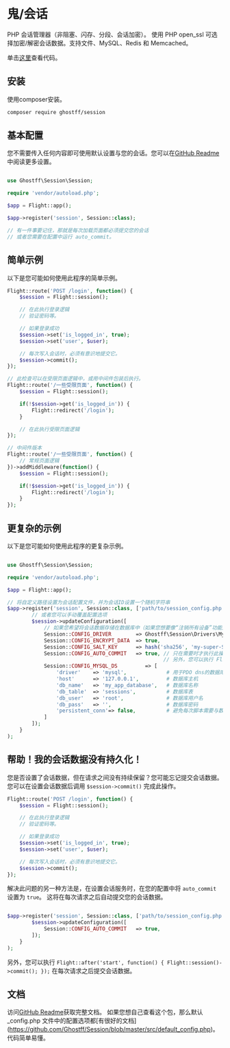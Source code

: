 # 鬼/会话

PHP 会话管理器（非阻塞、闪存、分段、会话加密）。 使用 PHP open_ssl 可选择加密/解密会话数据。支持文件、MySQL、Redis 和 Memcached。

单击[这里](https://github.com/Ghostff/Session)查看代码。

## 安装

使用composer安装。

```bash
composer require ghostff/session
```

## 基本配置

您不需要传入任何内容即可使用默认设置与您的会话。您可以在[GitHub Readme](https://github.com/Ghostff/Session)中阅读更多设置。

```php

use Ghostff\Session\Session;

require 'vendor/autoload.php';

$app = Flight::app();

$app->register('session', Session::class);

// 有一件事要记住，那就是每次加载页面都必须提交您的会话
// 或者您需要在配置中运行 auto_commit。
```

## 简单示例

以下是您可能如何使用此程序的简单示例。

```php
Flight::route('POST /login', function() {
	$session = Flight::session();

	// 在此执行登录逻辑
	// 验证密码等。

	// 如果登录成功
	$session->set('is_logged_in', true);
	$session->set('user', $user);

	// 每次写入会话时，必须有意识地提交它。
	$session->commit();
});

// 此检查可以在受限页面逻辑中，或用中间件包装后执行。
Flight::route('/一些受限页面', function() {
	$session = Flight::session();

	if(!$session->get('is_logged_in')) {
		Flight::redirect('/login');
	}

	// 在此执行受限页面逻辑
});

// 中间件版本
Flight::route('/一些受限页面', function() {
	// 常规页面逻辑
})->addMiddleware(function() {
	$session = Flight::session();

	if(!$session->get('is_logged_in')) {
		Flight::redirect('/login');
	}
});
```

## 更复杂的示例

以下是您可能如何使用此程序的更复杂示例。

```php

use Ghostff\Session\Session;

require 'vendor/autoload.php';

$app = Flight::app();

// 将自定义路径设置为会话配置文件，并为会话ID设置一个随机字符串
$app->register('session', Session::class, ['path/to/session_config.php', bin2hex(random_bytes(32))], function(Session $session) {
		// 或者您可以手动覆盖配置选项
		$session->updateConfiguration([
			// 如果您希望将会话数据存储在数据库中（如果您想要像“注销所有设备”功能之类的功能）
			Session::CONFIG_DRIVER        => Ghostff\Session\Drivers\MySql::class,
			Session::CONFIG_ENCRYPT_DATA  => true,
			Session::CONFIG_SALT_KEY      => hash('sha256', 'my-super-S3CR3T-salt'), // 请将其更改为其他内容
			Session::CONFIG_AUTO_COMMIT   => true, // 只在需要时才执行此操作，否则很难 commit() 您的会话。
												   // 另外，您可以执行 Flight::after('start', function() { Flight::session()->commit(); });
			Session::CONFIG_MYSQL_DS         => [
				'driver'    => 'mysql',             # 用于PDO dns的数据库驱动程序，例如（mysql:host=...;dbname=...）
				'host'      => '127.0.0.1',         # 数据库主机
				'db_name'   => 'my_app_database',   # 数据库名称
				'db_table'  => 'sessions',          # 数据库表
				'db_user'   => 'root',              # 数据库用户名
				'db_pass'   => '',                  # 数据库密码
				'persistent_conn'=> false,          # 避免每次脚本需要与数据库交谈时建立新连接的开销，从而使web应用程序更快。找到自己的缺点
			]
		]);
	}
);
```

## 帮助！我的会话数据没有持久化！

您是否设置了会话数据，但在请求之间没有持续保留？您可能忘记提交会话数据。您可以在设置会话数据后调用 `$session->commit()` 完成此操作。

```php
Flight::route('POST /login', function() {
	$session = Flight::session();

	// 在此执行登录逻辑
	// 验证密码等。

	// 如果登录成功
	$session->set('is_logged_in', true);
	$session->set('user', $user);

	// 每次写入会话时，必须有意识地提交它。
	$session->commit();
});
```

解决此问题的另一种方法是，在设置会话服务时，在您的配置中将 `auto_commit` 设置为 `true`。 这将在每次请求之后自动提交您的会话数据。

```php

$app->register('session', Session::class, ['path/to/session_config.php', bin2hex(random_bytes(32))], function(Session $session) {
		$session->updateConfiguration([
			Session::CONFIG_AUTO_COMMIT   => true,
		]);
	}
);
```

另外，您可以执行 `Flight::after('start', function() { Flight::session()->commit(); });` 在每次请求之后提交会话数据。

## 文档

访问[GitHub Readme](https://github.com/Ghostff/Session)获取完整文档。 如果您想自己查看这个包，那么默认_config.php 文件中的配置选项都[有很好的文档] (https://github.com/Ghostff/Session/blob/master/src/default_config.php)。 代码简单易懂。